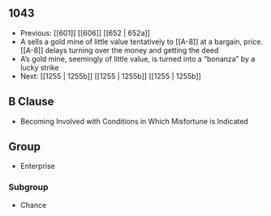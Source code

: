 ## 1043
- Previous: [[601]] [[606]] [[652 | 652a]] 
- A sells a gold mine of little value tentatively to [[A-8]] at a bargain, price. [[A-8]] delays turning over the money and getting the deed
- A’s gold mine, seemingly of little value, is turned into a “bonanza” by a lucky strike
- Next: [[1255 | 1255b]] [[1255 | 1255b]] [[1255 | 1255b]] 

## B Clause
- Becoming Involved with Conditions in Which Misfortune is Indicated

## Group
- Enterprise

### Subgroup
- Chance

